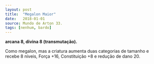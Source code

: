 ```yaml
---
layout: post
title:  "Megalon Maior"
date:   2018-01-01
source: Mundo de Arton 33.
tags: [nenhum, bardo]
---
```


**arcana 8, divina 8 (transmutação).**

Como megalon, mas a criatura aumenta duas categorias de tamanho e recebe 8 níveis, Força +16, Constituição +8 e redução de dano 20.
